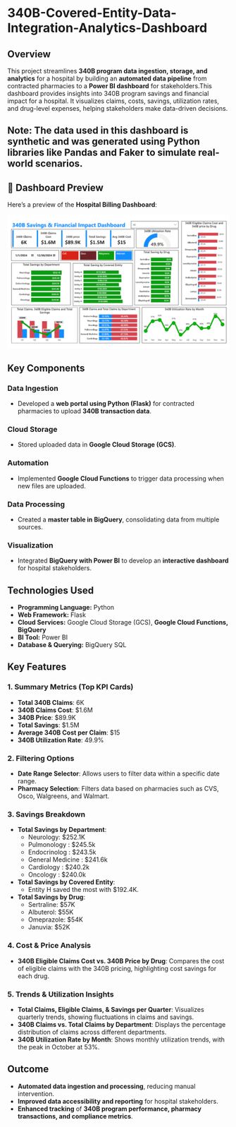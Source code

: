 # 340B-Covered-Entity-Data-Integration-Analytics-Dashboard

## Overview
This project streamlines **340B program data ingestion, storage, and analytics** for a hospital by building an **automated data pipeline** from contracted pharmacies to a **Power BI dashboard** for stakeholders.This dashboard provides insights into 340B program savings and financial impact for a hospital. It visualizes claims, costs, savings, utilization rates, and drug-level expenses, helping stakeholders make data-driven decisions.



## Note: The data used in this dashboard is synthetic and was generated using Python libraries like Pandas and Faker to simulate real-world scenarios.

## 📸 Dashboard Preview  
Here’s a preview of the **Hospital Billing Dashboard**:  

![340B-Covered-Entity-Data-Integration-Analytics-Dashboard](Screenshot.png)
## Key Components

### Data Ingestion
- Developed a **web portal using Python (Flask)** for contracted pharmacies to upload **340B transaction data**.

### Cloud Storage
- Stored uploaded data in **Google Cloud Storage (GCS)**.

### Automation
- Implemented **Google Cloud Functions** to trigger data processing when new files are uploaded.

### Data Processing
- Created a **master table in BigQuery**, consolidating data from multiple sources.

### Visualization
- Integrated **BigQuery with Power BI** to develop an **interactive dashboard** for hospital stakeholders.

## Technologies Used
- **Programming Language:** Python
- **Web Framework:** Flask
- **Cloud Services:** Google Cloud Storage (GCS), **Google Cloud Functions, BigQuery**
- **BI Tool:** Power BI
- **Database & Querying:** BigQuery SQL
## Key Features

### 1. **Summary Metrics (Top KPI Cards)**
- **Total 340B Claims**: 6K
- **340B Claims Cost**: $1.6M
- **340B Price**: $89.9K
- **Total Savings**: $1.5M
- **Average 340B Cost per Claim**: $15
- **340B Utilization Rate**: 49.9%

### 2. **Filtering Options**
- **Date Range Selector**: Allows users to filter data within a specific date range.
- **Pharmacy Selection**: Filters data based on pharmacies such as CVS, Osco, Walgreens, and Walmart.

### 3. **Savings Breakdown**
- **Total Savings by Department**:
  - Neurology: $252.1K
  - Pulmonology : $245.5k
  - Endocrinolog : $243.5k
  - General Medicine : $241.6k
  - Cardiology : $240.2k
  - Oncology : $240.0k
- **Total Savings by Covered Entity**: 
  - Entity H saved the most with $192.4K.
- **Total Savings by Drug**: 
  - Sertraline: $57K
  - Albuterol: $55K
  - Omeprazole: $54K
  - Januvia: $52K

### 4. **Cost & Price Analysis**
- **340B Eligible Claims Cost vs. 340B Price by Drug**: Compares the cost of eligible claims with the 340B pricing, highlighting cost savings for each drug.

### 5. **Trends & Utilization Insights**
- **Total Claims, Eligible Claims, & Savings per Quarter**: Visualizes quarterly trends, showing fluctuations in claims and savings.
- **340B Claims vs. Total Claims by Department**: Displays the percentage distribution of claims across different departments.
- **340B Utilization Rate by Month**: Shows monthly utilization trends, with the peak in October at 53%.
## Outcome
- **Automated data ingestion and processing**, reducing manual intervention.
- **Improved data accessibility and reporting** for hospital stakeholders.
- **Enhanced tracking** of **340B program performance, pharmacy transactions, and compliance metrics**.
